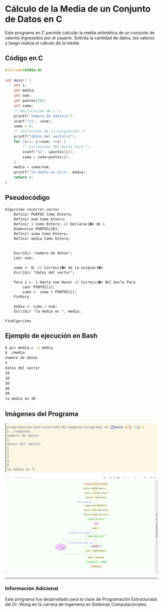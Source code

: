 # Cálculo de la Media de un Conjunto de Datos en C

Este programa en C permite calcular la media aritmética de un conjunto de valores ingresados por el usuario. Solicita la cantidad de datos, los valores y luego realiza el cálculo de la media.

## Código en C

```c
#include<stdio.h>

int main() {
	int i;
	int media;
	int num;
	int puntos[20];
	int suma;
	/* Declaración de i */
	printf("numero de datos\n");
	scanf("%i", &num);
	suma = 0;
	/* Corrección de la asignación */
	printf("datos del vector\n");
	for (i=1; i<=num; ++i) {
		/* Corrección del bucle Para */
		scanf("%i", &puntos[i]);
		suma = suma+puntos[i];
	}
	media = suma/num;
	printf("la media es %i\n", media);
	return 0;
}
```

## Pseudocódigo

```plaintext
Algoritmo recorrer_vector
	Definir PUNTOS Como Entero;
	Definir num Como Entero;
	Definir i Como Entero; // Declaraci�n de i
	Dimension PUNTOS[20];
	Definir suma Como Entero;
	Definir media Como Entero;
	
	
	Escribir "numero de datos";
	Leer num;
	
	suma <- 0; // Correcci�n de la asignaci�n
	Escribir "datos del vector";
	
	Para i <- 1 Hasta num Hacer // Correcci�n del bucle Para
		Leer PUNTOS[i];
		suma <- suma + PUNTOS[i];
	FinPara
	
	media <- suma / num;
	Escribir "la media es ", media;
	
FinAlgoritmo
```

## Ejemplo de ejecución en Bash

```bash
$ gcc media.c -o media
$ ./media
numero de datos
5
datos del vector
10
20
30
40
50
la media es 30
```

## Imágenes del Programa

![Captura de ejecución](https://raw.githubusercontent.com/laskydev/programacion-estructurada-unida/refs/heads/main/02-segundo-programa/segundo.png)

![Diagrama de flujo](https://raw.githubusercontent.com/laskydev/programacion-estructurada-unida/refs/heads/main/02-segundo-programa/segundo-diagrama.png)

---
### Información Adicional
Este programa fue desarrollado para la clase de Programación Estructurada del Dr. Wong en la carrera de Ingeniería en Sistemas Computacionales.
